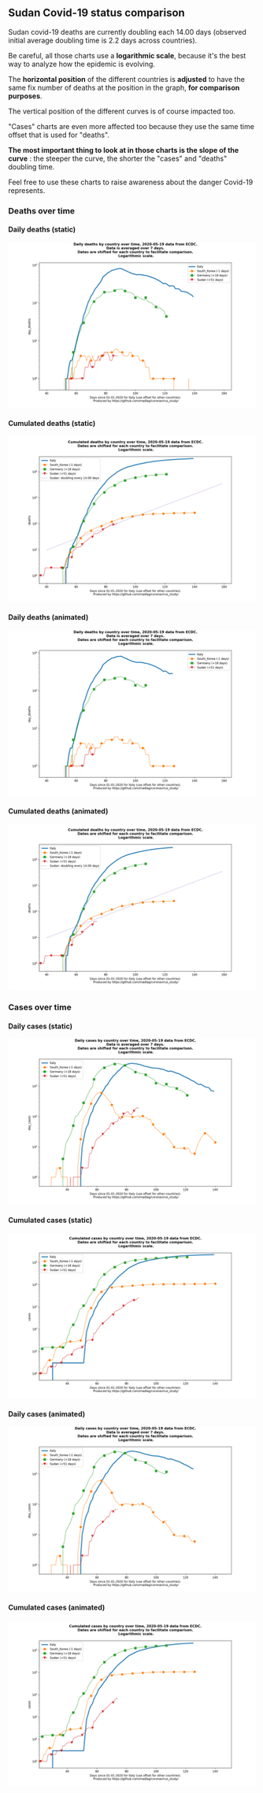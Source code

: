 ## Sudan Covid-19 status comparison 

Sudan covid-19 deaths are currently doubling each 14.00 days (observed initial average doubling time is 2.2 days across countries).



Be careful, all those charts use a **logarithmic scale**, because it's the best way to analyze how the epidemic is evolving.
 
The **horizontal position** of the different countries is **adjusted** to have the same fix number of deaths at the position in the graph, **for comparison purposes**.

The vertical position of the different curves is of course impacted too.

"Cases" charts are even more affected too because they use the same time offset that is used for "deaths".

**The most important thing to look at in those charts is the slope of the curve** : the steeper the curve, the shorter the "cases" and "deaths" doubling time.

Feel free to use these charts to raise awareness about the danger Covid-19 represents. 


 
### Deaths over time
 
#### Daily deaths (static)
![Sudan covid-19 daily deaths static chart](https://raw.githubusercontent.com/madlag/coronavirus_study/master/notebooks/graphs/2020-05-19/countries/Sudan/2020-05-19_Sudan_day_deaths.png "Sudan covid-19 day_deaths static chart")   
 
#### Cumulated deaths (static)
![Sudan covid-19 cumulated deaths static chart](https://raw.githubusercontent.com/madlag/coronavirus_study/master/notebooks/graphs/2020-05-19/countries/Sudan/2020-05-19_Sudan_deaths.png "Sudan covid-19 deaths static chart")   
 
#### Daily deaths (animated)
![Sudan covid-19 daily deaths animated chart](https://raw.githubusercontent.com/madlag/coronavirus_study/master/notebooks/graphs/2020-05-19/countries/Sudan/2020-05-19_Sudan_day_deaths.gif "Sudan covid-19 day_deaths animated chart")   
 
#### Cumulated deaths (animated)
![Sudan covid-19 cumulated deaths animated chart](https://raw.githubusercontent.com/madlag/coronavirus_study/master/notebooks/graphs/2020-05-19/countries/Sudan/2020-05-19_Sudan_deaths.gif "Sudan covid-19 deaths animated chart")   

 
### Cases over time
 
#### Daily cases (static)
![Sudan covid-19 daily cases static chart](https://raw.githubusercontent.com/madlag/coronavirus_study/master/notebooks/graphs/2020-05-19/countries/Sudan/2020-05-19_Sudan_day_cases.png "Sudan covid-19 day_cases static chart")   
 
#### Cumulated cases (static)
![Sudan covid-19 cumulated cases static chart](https://raw.githubusercontent.com/madlag/coronavirus_study/master/notebooks/graphs/2020-05-19/countries/Sudan/2020-05-19_Sudan_cases.png "Sudan covid-19 cases static chart")   
 
#### Daily cases (animated)
![Sudan covid-19 daily cases animated chart](https://raw.githubusercontent.com/madlag/coronavirus_study/master/notebooks/graphs/2020-05-19/countries/Sudan/2020-05-19_Sudan_day_cases.gif "Sudan covid-19 day_cases animated chart")   
 
#### Cumulated cases (animated)
![Sudan covid-19 cumulated cases animated chart](https://raw.githubusercontent.com/madlag/coronavirus_study/master/notebooks/graphs/2020-05-19/countries/Sudan/2020-05-19_Sudan_cases.gif "Sudan covid-19 cases animated chart")   

